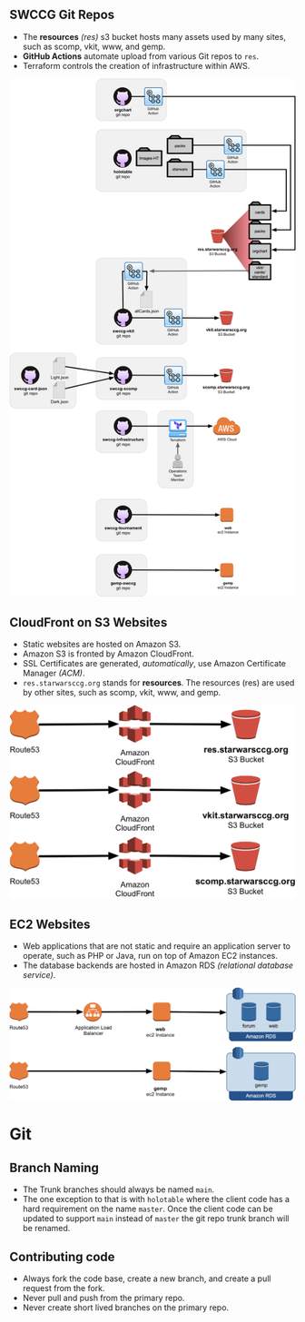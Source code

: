 

## SWCCG Git Repos

* The **resources** *(res)* s3 bucket hosts many assets used by many sites, such as scomp, vkit, www, and gemp.
* **GitHub Actions** automate upload from various Git repos to `res`.
* Terraform controls the creation of infrastructure within AWS.

![](pix/swccg_git_repos.png)





## CloudFront on S3 Websites

* Static websites are hosted on Amazon S3.
* Amazon S3 is fronted by Amazon CloudFront.
* SSL Certificates are generated, *automatically*, use Amazon Certificate Manager *(ACM)*.
* `res.starwarsccg.org` stands for **resources**. The resources (res) are used by other sites, such as scomp, vkit, www, and gemp.

![](pix/swccg_cloudfront_s3_websites.png)





## EC2 Websites

* Web applications that are not static and require an application server to operate, such as PHP or Java, run on top of Amazon EC2 instances.
* The database backends are hosted in Amazon RDS _(relational database service)_.

![](pix/swccg_ec2_websites.png)






# Git

## Branch Naming

* The Trunk branches should always be named `main`.
* The one exception to that is with `holotable` where the client code has a hard requirement on the name `master`. Once the client code can be updated to support `main` instead of `master` the git repo trunk branch will be renamed.

## Contributing code

* Always fork the code base, create a new branch, and create a pull request from the fork.
* Never pull and push from the primary repo.
* Never create short lived branches on the primary repo.





